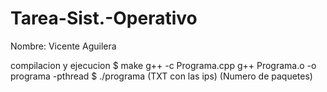 # Tarea-Sist.-Operativo
Nombre: Vicente Aguilera

compilacion y ejecucion
$ make 
g++ -c Programa.cpp
g++ Programa.o -o programa -pthread
$ ./programa (TXT con las ips) (Numero de paquetes)
